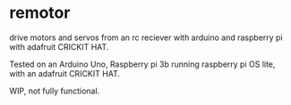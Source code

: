 # remotor
 drive motors and servos from an rc reciever with arduino and raspberry pi with adafruit CRICKIT HAT.


Tested on an Arduino Uno, Raspberry pi 3b running raspberry pi OS lite, with an adafruit CRICKIT HAT.

WIP, not fully functional.
